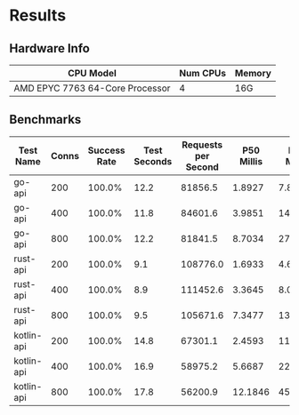 # Results
## Hardware Info
| CPU Model | Num CPUs | Memory |
| --------- | -------- | ------ |
| AMD EPYC 7763 64-Core Processor | 4 | 16G |

## Benchmarks
| Test Name | Conns | Success Rate | Test Seconds | Requests per Second | P50 Millis | P99 Millis | P99.9 Millis | API Memory MB | API CPU Time | API Threads |
| --------- | ----- | ------------ | ------------ | ------------------- | ---------- | ---------- | ------------ | ------------- | ------------ | ----------- |
| go-api | 200 | 100.0% | 12.2 | 81856.5 | 1.8927 | 7.8707 | 10.9675 | 17.4 | 00:00:28 | 12 |
| go-api | 400 | 100.0% | 11.8 | 84601.6 | 3.9851 | 14.5543 | 21.1370 | 24.5 | 00:00:28 | 12 |
| go-api | 800 | 100.0% | 12.2 | 81841.5 | 8.7034 | 27.9829 | 43.8035 | 36.7 | 00:00:29 | 12 |
| rust-api | 200 | 100.0% | 9.1 | 108776.0 | 1.6933 | 4.6487 | 6.3015 | 9.2 | 00:00:18 | 5 |
| rust-api | 400 | 100.0% | 8.9 | 111452.6 | 3.3645 | 8.0939 | 11.3684 | 13.9 | 00:00:17 | 5 |
| rust-api | 800 | 100.0% | 9.5 | 105671.6 | 7.3477 | 13.5359 | 21.3629 | 23.1 | 00:00:18 | 5 |
| kotlin-api | 200 | 100.0% | 14.8 | 67301.1 | 2.4593 | 11.3386 | 39.0823 | 314.5 | 00:00:39 | 33 |
| kotlin-api | 400 | 100.0% | 16.9 | 58975.2 | 5.6687 | 22.9771 | 72.9315 | 389.8 | 00:00:46 | 33 |
| kotlin-api | 800 | 100.0% | 17.8 | 56200.9 | 12.1846 | 45.8220 | 142.6146 | 875.3 | 00:00:49 | 33 |
